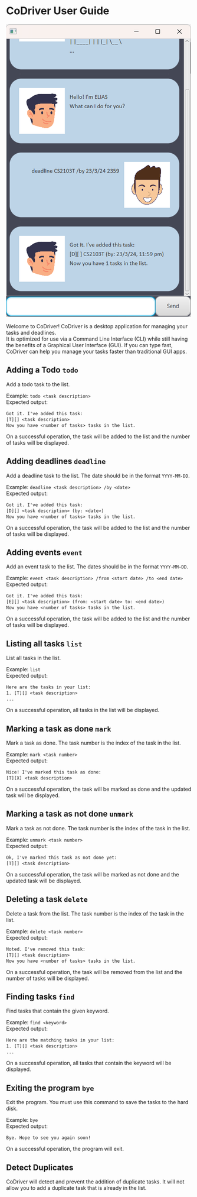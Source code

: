 # CoDriver User Guide

![UI.png](UI.png) <br>

Welcome to CoDriver! CoDriver is a desktop application for managing your tasks and deadlines. <br>
It is optimized for use via a Command Line Interface (CLI) while still having the benefits of a Graphical User Interface 
(GUI). 
If you can type fast, CoDriver can help you manage your tasks faster than traditional GUI apps.

## Adding a Todo `todo`
Add a todo task to the list.

Example: `todo <task description>`<br>
Expected output:
```
Got it. I've added this task:
[T][] <task description>
Now you have <number of tasks> tasks in the list.
```
On a successful operation, the task will be added to the list and the number of tasks will be displayed. <br>

## Adding deadlines `deadline`
Add a deadline task to the list. The date should be in the format `YYYY-MM-DD`. <br>

Example: `deadline <task description> /by <date>`<br>
Expected output:
```
Got it. I've added this task:
[D][] <task description> (by: <date>)
Now you have <number of tasks> tasks in the list.
```
On a successful operation, the task will be added to the list and the number of tasks will be displayed. <br>

## Adding events `event`
Add an event task to the list. The dates should be in the format `YYYY-MM-DD`. <br>

Example: `event <task description> /from <start date> /to <end date>`<br>
Expected output:
```
Got it. I've added this task:
[E][] <task description> (from: <start date> to: <end date>)
Now you have <number of tasks> tasks in the list.
```
On a successful operation, the task will be added to the list and the number of tasks will be displayed. <br>

## Listing all tasks `list`
List all tasks in the list.

Example: `list`<br>
Expected output:
```
Here are the tasks in your list:
1. [T][] <task description>
...
```
On a successful operation, all tasks in the list will be displayed. <br>

## Marking a task as done `mark`
Mark a task as done. The task number is the index of the task in the list.

Example: `mark <task number>`<br>
Expected output:
```
Nice! I've marked this task as done:
[T][X] <task description>
```
On a successful operation, the task will be marked as done and the updated task will be displayed. <br>

## Marking a task as not done `unmark`
Mark a task as not done. The task number is the index of the task in the list.

Example: `unmark <task number>`<br>
Expected output:
```
Ok, I've marked this task as not done yet:
[T][] <task description>
```
On a successful operation, the task will be marked as not done and the updated task will be displayed. <br>

## Deleting a task `delete`
Delete a task from the list. The task number is the index of the task in the list.

Example: `delete <task number>`<br>
Expected output:
```
Noted. I've removed this task:
[T][] <task description>
Now you have <number of tasks> tasks in the list.
```
On a successful operation, the task will be removed from the list and the number of tasks will be displayed. <br>

## Finding tasks `find`
Find tasks that contain the given keyword.

Example: `find <keyword>`<br>
Expected output:
```
Here are the matching tasks in your list:
1. [T][] <task description>
...
```
On a successful operation, all tasks that contain the keyword will be displayed. <br>

## Exiting the program `bye`
Exit the program. You must use this command to save the tasks to the hard disk.

Example: `bye`<br>
Expected output:
```
Bye. Hope to see you again soon!
```
On a successful operation, the program will exit. <br>

## Detect Duplicates
CoDriver will detect and prevent the addition of duplicate tasks. It will not allow you to add a duplicate task
that is already in the list.
